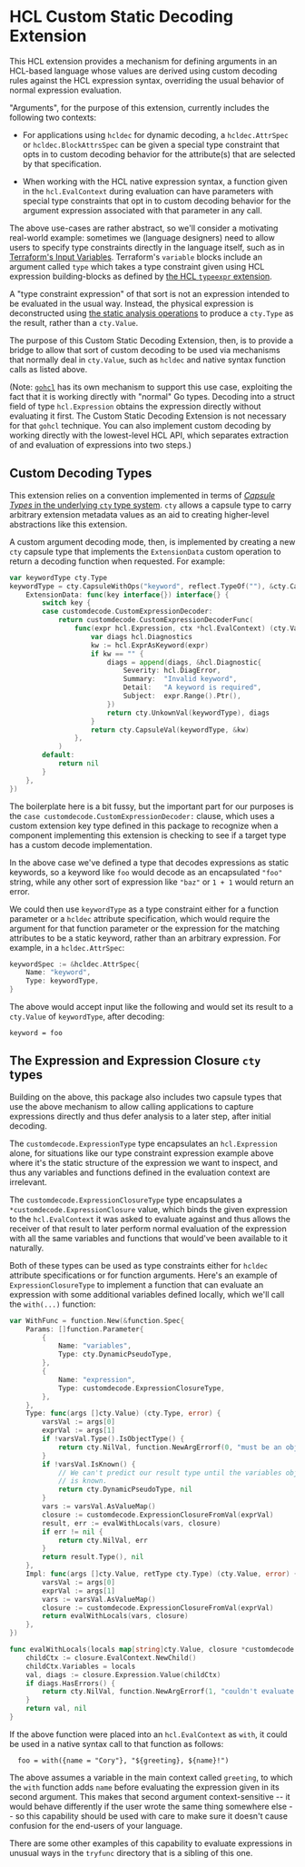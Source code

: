 # HCL Custom Static Decoding Extension

This HCL extension provides a mechanism for defining arguments in an HCL-based
language whose values are derived using custom decoding rules against the
HCL expression syntax, overriding the usual behavior of normal expression
evaluation.

"Arguments", for the purpose of this extension, currently includes the
following two contexts:

* For applications using `hcldec` for dynamic decoding, a `hcldec.AttrSpec`
  or `hcldec.BlockAttrsSpec` can be given a special type constraint that
  opts in to custom decoding behavior for the attribute(s) that are selected
  by that specification.

* When working with the HCL native expression syntax, a function given in
  the `hcl.EvalContext` during evaluation can have parameters with special
  type constraints that opt in to custom decoding behavior for the argument
  expression associated with that parameter in any call.

The above use-cases are rather abstract, so we'll consider a motivating
real-world example: sometimes we (language designers) need to allow users
to specify type constraints directly in the language itself, such as in
[Terraform's Input Variables](https://www.terraform.io/docs/configuration/variables.html).
Terraform's `variable` blocks include an argument called `type` which takes
a type constraint given using HCL expression building-blocks as defined by
[the HCL `typeexpr` extension](../typeexpr/README.md).

A "type constraint expression" of that sort is not an expression intended to
be evaluated in the usual way. Instead, the physical expression is
deconstructed using [the static analysis operations](../../spec.md#static-analysis)
to produce a `cty.Type` as the result, rather than a `cty.Value`.

The purpose of this Custom Static Decoding Extension, then, is to provide a
bridge to allow that sort of custom decoding to be used via mechanisms that
normally deal in `cty.Value`, such as `hcldec` and native syntax function
calls as listed above.

(Note: [`gohcl`](https://pkg.go.dev/github.com/kage-cloud/hcl/v2/gohcl) has
its own mechanism to support this use case, exploiting the fact that it is
working directly with "normal" Go types. Decoding into a struct field of
type `hcl.Expression` obtains the expression directly without evaluating it
first. The Custom Static Decoding Extension is not necessary for that `gohcl`
technique. You can also implement custom decoding by working directly with
the lowest-level HCL API, which separates extraction of and evaluation of
expressions into two steps.)

## Custom Decoding Types

This extension relies on a convention implemented in terms of
[_Capsule Types_ in the underlying `cty` type system](https://github.com/zclconf/go-cty/blob/master/docs/types.md#capsule-types). `cty` allows a capsule type to carry arbitrary
extension metadata values as an aid to creating higher-level abstractions like
this extension.

A custom argument decoding mode, then, is implemented by creating a new `cty`
capsule type that implements the `ExtensionData` custom operation to return
a decoding function when requested. For example:

```go
var keywordType cty.Type
keywordType = cty.CapsuleWithOps("keyword", reflect.TypeOf(""), &cty.CapsuleOps{
    ExtensionData: func(key interface{}) interface{} {
        switch key {
        case customdecode.CustomExpressionDecoder:
            return customdecode.CustomExpressionDecoderFunc(
                func(expr hcl.Expression, ctx *hcl.EvalContext) (cty.Value, hcl.Diagnostics) {
                    var diags hcl.Diagnostics
                    kw := hcl.ExprAsKeyword(expr)
                    if kw == "" {
                        diags = append(diags, &hcl.Diagnostic{
                            Severity: hcl.DiagError,
                            Summary:  "Invalid keyword",
                            Detail:   "A keyword is required",
                            Subject:  expr.Range().Ptr(),
                        })
                        return cty.UnkownVal(keywordType), diags
                    }
                    return cty.CapsuleVal(keywordType, &kw)
                },
            )
        default:
            return nil
        }
    },
})
```

The boilerplate here is a bit fussy, but the important part for our purposes
is the `case customdecode.CustomExpressionDecoder:` clause, which uses
a custom extension key type defined in this package to recognize when a
component implementing this extension is checking to see if a target type
has a custom decode implementation.

In the above case we've defined a type that decodes expressions as static
keywords, so a keyword like `foo` would decode as an encapsulated `"foo"`
string, while any other sort of expression like `"baz"` or `1 + 1` would
return an error.

We could then use `keywordType` as a type constraint either for a function
parameter or a `hcldec` attribute specification, which would require the
argument for that function parameter or the expression for the matching
attributes to be a static keyword, rather than an arbitrary expression.
For example, in a `hcldec.AttrSpec`:

```go
keywordSpec := &hcldec.AttrSpec{
    Name: "keyword",
    Type: keywordType,
}
```

The above would accept input like the following and would set its result to
a `cty.Value` of `keywordType`, after decoding:

```hcl
keyword = foo
```

## The Expression and Expression Closure `cty` types

Building on the above, this package also includes two capsule types that use
the above mechanism to allow calling applications to capture expressions
directly and thus defer analysis to a later step, after initial decoding.

The `customdecode.ExpressionType` type encapsulates an `hcl.Expression` alone,
for situations like our type constraint expression example above where it's
the static structure of the expression we want to inspect, and thus any
variables and functions defined in the evaluation context are irrelevant.

The `customdecode.ExpressionClosureType` type encapsulates a
`*customdecode.ExpressionClosure` value, which binds the given expression to
the `hcl.EvalContext` it was asked to evaluate against and thus allows the
receiver of that result to later perform normal evaluation of the expression
with all the same variables and functions that would've been available to it
naturally.

Both of these types can be used as type constraints either for `hcldec`
attribute specifications or for function arguments. Here's an example of
`ExpressionClosureType` to implement a function that can evaluate
an expression with some additional variables defined locally, which we'll
call the `with(...)` function:

```go
var WithFunc = function.New(&function.Spec{
    Params: []function.Parameter{
        {
            Name: "variables",
            Type: cty.DynamicPseudoType,
        },
        {
            Name: "expression",
            Type: customdecode.ExpressionClosureType,
        },
    },
    Type: func(args []cty.Value) (cty.Type, error) {
        varsVal := args[0]
        exprVal := args[1]
        if !varsVal.Type().IsObjectType() {
            return cty.NilVal, function.NewArgErrorf(0, "must be an object defining local variables")
        }
        if !varsVal.IsKnown() {
            // We can't predict our result type until the variables object
            // is known.
            return cty.DynamicPseudoType, nil
        }
        vars := varsVal.AsValueMap()
        closure := customdecode.ExpressionClosureFromVal(exprVal)
        result, err := evalWithLocals(vars, closure)
        if err != nil {
            return cty.NilVal, err
        }
        return result.Type(), nil
    },
    Impl: func(args []cty.Value, retType cty.Type) (cty.Value, error) {
        varsVal := args[0]
        exprVal := args[1]
        vars := varsVal.AsValueMap()
        closure := customdecode.ExpressionClosureFromVal(exprVal)
        return evalWithLocals(vars, closure)
    },
})

func evalWithLocals(locals map[string]cty.Value, closure *customdecode.ExpressionClosure) (cty.Value, error) {
    childCtx := closure.EvalContext.NewChild()
    childCtx.Variables = locals
    val, diags := closure.Expression.Value(childCtx)
    if diags.HasErrors() {
        return cty.NilVal, function.NewArgErrorf(1, "couldn't evaluate expression: %s", diags.Error())
    }
    return val, nil
}
```

If the above function were placed into an `hcl.EvalContext` as `with`, it
could be used in a native syntax call to that function as follows:

```hcl
  foo = with({name = "Cory"}, "${greeting}, ${name}!")
```

The above assumes a variable in the main context called `greeting`, to which
the `with` function adds `name` before evaluating the expression given in
its second argument. This makes that second argument context-sensitive -- it
would behave differently if the user wrote the same thing somewhere else -- so
this capability should be used with care to make sure it doesn't cause confusion
for the end-users of your language.

There are some other examples of this capability to evaluate expressions in
unusual ways in the `tryfunc` directory that is a sibling of this one.
